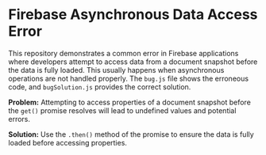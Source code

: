 # Firebase Asynchronous Data Access Error
This repository demonstrates a common error in Firebase applications where developers attempt to access data from a document snapshot before the data is fully loaded.  This usually happens when asynchronous operations are not handled properly.  The `bug.js` file shows the erroneous code, and `bugSolution.js` provides the correct solution.

**Problem:**
Attempting to access properties of a document snapshot before the `get()` promise resolves will lead to undefined values and potential errors.

**Solution:**
Use the `.then()` method of the promise to ensure the data is fully loaded before accessing properties.